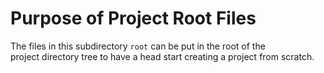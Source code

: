 # Purpose of Project Root Files


The files in this subdirectory `root` can be put in the root of the<br> 
project directory tree to have a head start creating a project from scratch.



